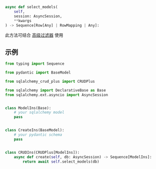 ```py
async def select_models(
    self,
    session: AsyncSession, 
    **kwargs
) -> Sequence[Row[Any] | RowMapping | Any]:
```

此方法可结合 [高级过滤器](../advanced/filter.md) 使用

## 示例

```py title="select_models" hl_lines="23"
from typing import Sequence

from pydantic import BaseModel

from sqlalchemy_crud_plus import CRUDPlus

from sqlalchemy import DeclarativeBase as Base
from sqlalchemy.ext.asyncio import AsyncSession


class ModelIns(Base):
    # your sqlalchemy model
    pass


class CreateIns(BaseModel):
    # your pydantic schema
    pass


class CRUDIns(CRUDPlus[ModelIns]):
    async def create(self, db: AsyncSession) -> Sequence[ModelIns]:
        return await self.select_models(db)
```
